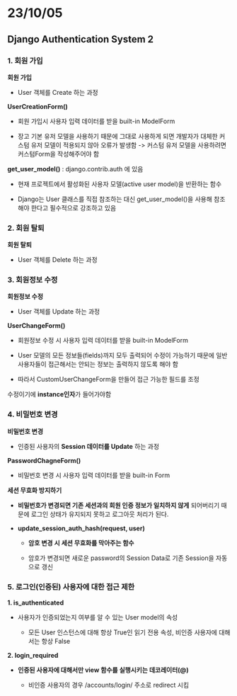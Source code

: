 # 23/10/05

## Django Authentication System 2



### 1. 회원 가입



**회원 가입**

- User 객체를 Create 하는 과정

**UserCreationForm()**

- 회원 가입시 사용자 입력 데이터를 받을 built-in ModelForm

- 장고 기본 유저 모델을 사용하기 때문에 그대로 사용하게 되면 개발자가 대체한 커스텀 유저 모델이 적용되지 않아 오류가 발생함 -> 커스텀 유저 모델을 사용하려면 커스텀Form을 작성해주어야 함



**get_user_model()** : django.contrib.auth 에 있음

- 현재 프로젝트에서 활성화된 사용자 모델(active user model)을 반환하는 함수

- Django는 User 클래스를 직접 참조하는 대신 get_user_model()을 사용해 참조해야 한다고 필수적으로 강조하고 있음





### 2. 회원 탈퇴

**회원 탈퇴**

- User 객체를 Delete 하는 과정



### 3. 회원정보 수정

**회원정보 수정**

- User 객체를 Update 하는 과정



**UserChangeForm()**

- 회원정보 수정 시 사용자 입력 데이터를 받을 built-in ModelForm

- User 모델의 모든 정보들(fields)까지 모두 출력되어 수정이 가능하기 때문에 일반 사용자들이 접근해서는 안되는 정보는 출력하지 않도록 해야 함

- 따라서 CustomUserChangeForm을 만들어 접근 가능한 필드를 조정



수정이기에 **instance인자**가 들어가야함





### 4. 비밀번호 변경

**비밀번호 변경**

- 인증된 사용자의 **Session 데이터를 Update** 하는 과정



**PasswordChagneForm()**

- 비밀번호 변경 시 사용자 입력 데이터를 받을 built-in Form



**세션 무효화 방지하기**

- **비밀번호가 변경되면 기존 세션과의 회원 인증 정보가 일치하지 않게** 되어버리기 때문에 로그인 상태가 유지되지 못하고 로그아웃  처리가 된다.

- **update_session_auth_hash(request, user)**
  
  - **암호 변경 시 세션 무효화를 막아주는 함수**
  
  - 암호가 변경되면 새로운 password의 Session Data로 기존 Session을 자동으로 갱신







### 5. 로그인(인증된) 사용자에 대한 접근 제한



**1. is_authenticated**

- 사용자가 인증되었는지 여부를 알 수 있는 User model의 속성
  
  - 모든 User 인스턴스에 대해 항상 True인 읽기 전용 속성, 비인증 사용자에 대해서는 항상 False



**2. login_required**

- **인증된 사용자에 대해서만 view 함수를 실행시키는 데코레이터(@)**
  
  - 비인증 사용자의 경우 /accounts/login/ 주소로 redirect 시킴


